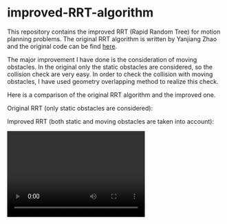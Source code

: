 # improved-RRT-algorithm

This repository contains the improved RRT (Rapid Random Tree) for motion planning problems. The original RRT algorithm is written by Yanjiang 
Zhao and the original code can be find [here](http://www.codeforge.cn/read/218580/pathRRT.m__html). 

The major improvement I have done is the consideration of moving obstacles. In the original only the static obstacles are considered, so the 
collision check are very easy. In order to check the collision with moving obstacles, I have used geometry overlapping method to realize this
check.

Here is a comparison of the original RRT algorithm and the improved one.

Original RRT (only static obstacles are considered):



Improved RRT (both static and moving obstacles are taken into account):

<video src="https://github.com/LihaoWang1991/improved-RRT-algorithm/tree/master/image-and-video/video1.avi" width="320" height="200" controls preload></video>


